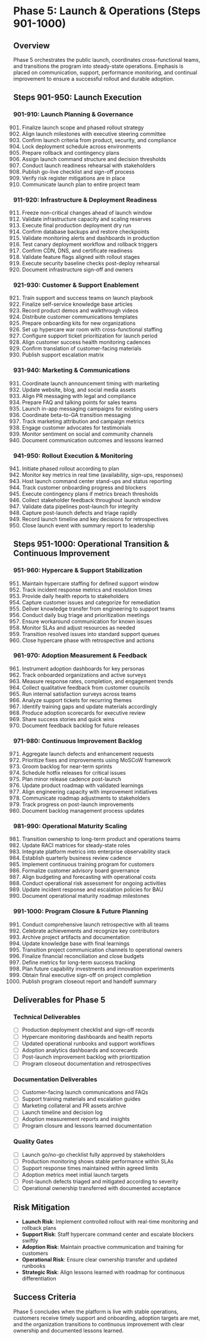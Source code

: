 # Phase 5: Launch & Operations (Steps 901-1000)

## Overview
Phase 5 orchestrates the public launch, coordinates cross-functional teams, and transitions the program into steady-state operations. Emphasis is placed on communication, support, performance monitoring, and continual improvement to ensure a successful rollout and durable adoption.

## Steps 901-950: Launch Execution

### 901-910: Launch Planning & Governance
901. Finalize launch scope and phased rollout strategy
902. Align launch milestones with executive steering committee
903. Confirm launch criteria from product, security, and compliance
904. Lock deployment schedule across environments
905. Prepare rollback and contingency plans
906. Assign launch command structure and decision thresholds
907. Conduct launch readiness rehearsal with stakeholders
908. Publish go-live checklist and sign-off process
909. Verify risk register mitigations are in place
910. Communicate launch plan to entire project team

### 911-920: Infrastructure & Deployment Readiness
911. Freeze non-critical changes ahead of launch window
912. Validate infrastructure capacity and scaling reserves
913. Execute final production deployment dry run
914. Confirm database backups and restore checkpoints
915. Validate monitoring alerts and dashboards in production
916. Test canary deployment workflow and rollback triggers
917. Confirm CDN, DNS, and certificate readiness
918. Validate feature flags aligned with rollout stages
919. Execute security baseline checks post-deploy rehearsal
920. Document infrastructure sign-off and owners

### 921-930: Customer & Support Enablement
921. Train support and success teams on launch playbook
922. Finalize self-service knowledge base articles
923. Record product demos and walkthrough videos
924. Distribute customer communications templates
925. Prepare onboarding kits for new organizations
926. Set up hypercare war room with cross-functional staffing
927. Configure support ticket prioritization for launch period
928. Align customer success health monitoring cadences
929. Confirm translation of customer-facing materials
930. Publish support escalation matrix

### 931-940: Marketing & Communications
931. Coordinate launch announcement timing with marketing
932. Update website, blog, and social media assets
933. Align PR messaging with legal and compliance
934. Prepare FAQ and talking points for sales teams
935. Launch in-app messaging campaigns for existing users
936. Coordinate beta-to-GA transition messaging
937. Track marketing attribution and campaign metrics
938. Engage customer advocates for testimonials
939. Monitor sentiment on social and community channels
940. Document communication outcomes and lessons learned

### 941-950: Rollout Execution & Monitoring
941. Initiate phased rollout according to plan
942. Monitor key metrics in real time (availability, sign-ups, responses)
943. Host launch command center stand-ups and status reporting
944. Track customer onboarding progress and blockers
945. Execute contingency plans if metrics breach thresholds
946. Collect stakeholder feedback throughout launch window
947. Validate data pipelines post-launch for integrity
948. Capture post-launch defects and triage rapidly
949. Record launch timeline and key decisions for retrospectives
950. Close launch event with summary report to leadership

## Steps 951-1000: Operational Transition & Continuous Improvement

### 951-960: Hypercare & Support Stabilization
951. Maintain hypercare staffing for defined support window
952. Track incident response metrics and resolution times
953. Provide daily health reports to stakeholders
954. Capture customer issues and categorize for remediation
955. Deliver knowledge transfer from engineering to support teams
956. Conduct daily bug triage and prioritization meetings
957. Ensure workaround communication for known issues
958. Monitor SLAs and adjust resources as needed
959. Transition resolved issues into standard support queues
960. Close hypercare phase with retrospective and actions

### 961-970: Adoption Measurement & Feedback
961. Instrument adoption dashboards for key personas
962. Track onboarded organizations and active surveys
963. Measure response rates, completion, and engagement trends
964. Collect qualitative feedback from customer councils
965. Run internal satisfaction surveys across teams
966. Analyze support tickets for recurring themes
967. Identify training gaps and update materials accordingly
968. Produce adoption scorecards for executive review
969. Share success stories and quick wins
970. Document feedback backlog for future releases

### 971-980: Continuous Improvement Backlog
971. Aggregate launch defects and enhancement requests
972. Prioritize fixes and improvements using MoSCoW framework
973. Groom backlog for near-term sprints
974. Schedule hotfix releases for critical issues
975. Plan minor release cadence post-launch
976. Update product roadmap with validated learnings
977. Align engineering capacity with improvement initiatives
978. Communicate roadmap adjustments to stakeholders
979. Track progress on post-launch improvements
980. Document backlog management process updates

### 981-990: Operational Maturity Scaling
981. Transition ownership to long-term product and operations teams
982. Update RACI matrices for steady-state roles
983. Integrate platform metrics into enterprise observability stack
984. Establish quarterly business review cadence
985. Implement continuous training program for customers
986. Formalize customer advisory board governance
987. Align budgeting and forecasting with operational costs
988. Conduct operational risk assessment for ongoing activities
989. Update incident response and escalation policies for BAU
990. Document operational maturity roadmap milestones

### 991-1000: Program Closure & Future Planning
991. Conduct comprehensive launch retrospective with all teams
992. Celebrate achievements and recognize key contributors
993. Archive project artifacts and documentation
994. Update knowledge base with final learnings
995. Transition project communication channels to operational owners
996. Finalize financial reconciliation and close budgets
997. Define metrics for long-term success tracking
998. Plan future capability investments and innovation experiments
999. Obtain final executive sign-off on project completion
1000. Publish program closeout report and handoff summary

## Deliverables for Phase 5

### Technical Deliverables
- [ ] Production deployment checklist and sign-off records
- [ ] Hypercare monitoring dashboards and health reports
- [ ] Updated operational runbooks and support workflows
- [ ] Adoption analytics dashboards and scorecards
- [ ] Post-launch improvement backlog with prioritization
- [ ] Program closeout documentation and retrospectives

### Documentation Deliverables
- [ ] Customer-facing launch communications and FAQs
- [ ] Support training materials and escalation guides
- [ ] Marketing collateral and PR assets archive
- [ ] Launch timeline and decision log
- [ ] Adoption measurement reports and insights
- [ ] Program closure and lessons learned documentation

### Quality Gates
- [ ] Launch go/no-go checklist fully approved by stakeholders
- [ ] Production monitoring shows stable performance within SLAs
- [ ] Support response times maintained within agreed limits
- [ ] Adoption metrics meet initial launch targets
- [ ] Post-launch defects triaged and mitigated according to severity
- [ ] Operational ownership transferred with documented acceptance

## Risk Mitigation
- **Launch Risk**: Implement controlled rollout with real-time monitoring and rollback plans
- **Support Risk**: Staff hypercare command center and escalate blockers swiftly
- **Adoption Risk**: Maintain proactive communication and training for customers
- **Operational Risk**: Ensure clear ownership transfer and updated runbooks
- **Strategic Risk**: Align lessons learned with roadmap for continuous differentiation

## Success Criteria
Phase 5 concludes when the platform is live with stable operations, customers receive timely support and onboarding, adoption targets are met, and the organization transitions to continuous improvement with clear ownership and documented lessons learned.
